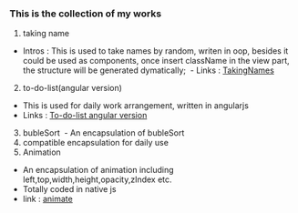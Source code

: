 ### This is the collection of my works
1. taking name
  - Intros : This is used to take names by random, writen in oop, besides it could be used as components, once insert className in the view part, the structure will be generated dymatically;
  - Links : [TakingNames](https://windust211.github.io/my_works/takeNames%E7%BB%84%E4%BB%B6%E7%89%88/)
2. to-do-list(angular version)
  - This is used for daily work arrangement, written in angularjs
  - Links : [To-do-list angular version](https://windust211.github.io/my_works/todoList/)
3. bubleSort
  - An encapsulation of bubleSort
4. compatible encapsulation for daily use
5. Animation 
  - An encapsulation of animation including left,top,width,height,opacity,zIndex etc.
  - Totally coded in native js
  - link : [animate]()


